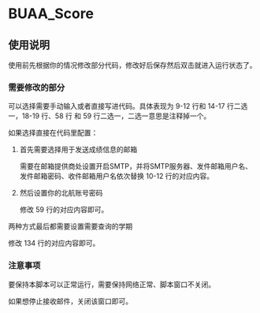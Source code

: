 # BUAA_Score

## 使用说明

使用前先根据你的情况修改部分代码，修改好后保存然后双击就进入运行状态了。

### 需要修改的部分

可以选择需要手动输入或者直接写进代码。具体表现为 9-12 行和 14-17 行二选一，18-19 行、58 行 和 59 行二选一，二选一意思是注释掉一个。

如果选择直接在代码里配置：

1. 首先需要选择用于发送成绩信息的邮箱

   需要在邮箱提供商处设置开启SMTP，并将SMTP服务器、发件邮箱用户名、发件邮箱密码、收件邮箱用户名依次替换 10-12 行的对应内容。

2. 然后设置你的北航账号密码

   修改 59 行的对应内容即可。

两种方式最后都需要设置需要查询的学期 

修改 134 行的对应内容即可。

### 注意事项

要保持本脚本可以正常运行，需要保持网络正常、脚本窗口不关闭。

如果想停止接收邮件，关闭该窗口即可。